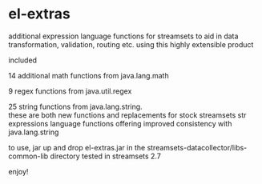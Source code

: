 # el-extras

additional expression language functions for streamsets to aid in data transformation, validation, 
routing etc. using this highly extensible product  

included

  14 additional math functions from java.lang.math

  9 regex functions from java.util.regex
  
  25 string functions from java.lang.string.  
    these are both new functions and replacements for stock streamsets str expressions language 
    functions offering improved consistency with java.lang.string
    
to use, jar up and drop el-extras.jar in the streamsets-datacollector/libs-common-lib directory
tested in streamsets 2.7

enjoy!
